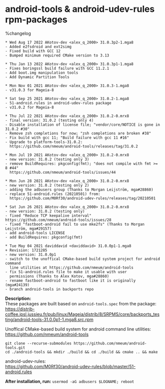 # android-tools & android-udev-rules rpm-packages
%changelog
```
* Wed Aug 17 2022 AKotov-dev <alex_q_2000> 31.0.3p2-1.mga8
- Added e2fsdroid and ext2simg
- Fixed build with GCC 12
- Bumped minimum required CMake version to 3.13

* Thu Jan 13 2022 AKotov-dev <alex_q_2000> 31.0.3p1-1.mga8
- Fixes boringssl build failure with GCC 11.2.1
- Add boot.img manipulation tools
- Add Dynamic Partition Tools

* Mon Nov 01 2021 AKotov-dev <alex_q_2000> 31.0.3-1.mga8
- v31.0.3 for Mageia-8

* Sat Sep 25 2021 AKotov-dev <alex_q_2000> 31.0.2-1.mga8
- 51-android.rules in android-udev-rules package
- v31.0.2 for Mageia-8

* Thu Jul 22 2021 AKotov-dev <alex_q_2000> 31.0.2-0.mrx8
- final version: 31.0.2 (testing only 4)
- Disable installation of license file; "vendor/core/NOTICE is gone in 31.0.2 #30"
- Remove zsh completions for now; "zsh completions are broken #38"
- Fix build with gcc 11; "Build failure with gcc 11 #16"
- Upgrade to platform-tools-31.0.2:
  https://github.com/nmeum/android-tools/releases/tag/31.0.2

* Mon Jul 19 2021 AKotov-dev <alex_q_2000> 31.0.2-0.mrx8
- new version: 31.0.2 (testing only 3)
- remove BuildRequires: pkgconfig(fmt); "does not compile with fmt >= 8 #44"
  https://github.com/nmeum/android-tools/issues/44

* Mon Jun 28 2021 AKotov-dev <alex_q_2000> 31.0.2-0.mrx8
- new version: 31.0.2 (testing only 2)
- adding the adbusers group (Thanks to Morgan Leijström, mga#28860)
- replace 51-android.rules (20210501) from:
  https://github.com/M0Rf30/android-udev-rules/releases/tag/20210501

* Sat Jun 26 2021 AKotov-dev <alex_q_2000> 31.0.2-0.mrx8
- new version: 31.0.2 (testing only)
- fixed "Reduce TCP keepalive interval" https://github.com/nmeum/android-tools/issues/28
- fixed "fastboot-android fail to use mke2fs" (Thanks to Morgan Leijström, mga#29157)
- add android-tools LICENSE
- add BuildRequires: pkgconfig(fmt)

* Tue May 04 2021 daviddavid <daviddavid> 31.0.0p1-1.mga8
+ Revision: 1721285
- new version: 31.0.0p1
- switch to the unoffical CMake-based build system project for android command
  line utilities at https://github.com/nmeum/android-tools
- fix 51-android.rules file to make it usable with user
  permissions (Thanks to Alex Kotov, mga#28860)
- rename fastboot-android to fastboot like it is originally (mga#24139)
- branch android-tools in backports repo
```
**Description:**  
These packages are built based on `android-tools.spec` from the package:  
https://distrib-coffee.ipsl.jussieu.fr/pub/linux/Mageia/distrib/8/SRPMS/core/backports_testing/android-tools-31.0.0p1-1.mga8.src.rpm

Unoffical CMake-based build system for android command line utilities: https://github.com/nmeum/android-tools  
```
git clone --recurse-submodules https://github.com/nmeum/android-tools.git
cd ./android-tools && mkdir ./build && cd ./build && cmake .. && make
```
android-udev-rules:  
https://github.com/M0Rf30/android-udev-rules/blob/master/51-android.rules  

**After installation, run:** `usermod -aG adbusers $LOGNAME; reboot`
